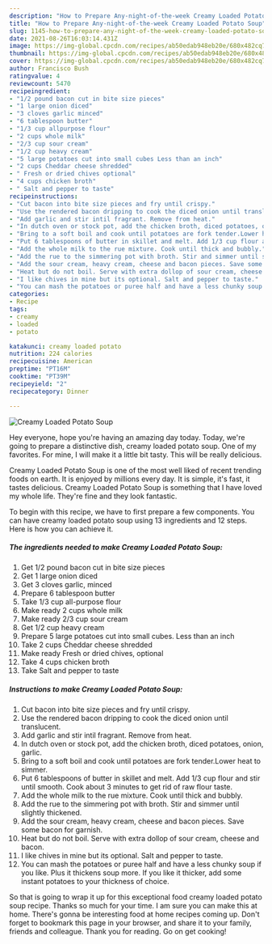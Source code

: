 ```yaml
---
description: "How to Prepare Any-night-of-the-week Creamy Loaded Potato Soup"
title: "How to Prepare Any-night-of-the-week Creamy Loaded Potato Soup"
slug: 1145-how-to-prepare-any-night-of-the-week-creamy-loaded-potato-soup
date: 2021-08-26T16:03:14.431Z
image: https://img-global.cpcdn.com/recipes/ab50edab948eb20e/680x482cq70/creamy-loaded-potato-soup-recipe-main-photo.jpg
thumbnail: https://img-global.cpcdn.com/recipes/ab50edab948eb20e/680x482cq70/creamy-loaded-potato-soup-recipe-main-photo.jpg
cover: https://img-global.cpcdn.com/recipes/ab50edab948eb20e/680x482cq70/creamy-loaded-potato-soup-recipe-main-photo.jpg
author: Francisco Bush
ratingvalue: 4
reviewcount: 5470
recipeingredient:
- "1/2 pound bacon cut in bite size pieces"
- "1 large onion diced"
- "3 cloves garlic minced"
- "6 tablespoon butter"
- "1/3 cup allpurpose flour"
- "2 cups whole milk"
- "2/3 cup sour cream"
- "1/2 cup heavy cream"
- "5 large potatoes cut into small cubes Less than an inch"
- "2 cups Cheddar cheese shredded"
- " Fresh or dried chives optional"
- "4 cups chicken broth"
- " Salt and pepper to taste"
recipeinstructions:
- "Cut bacon into bite size pieces and fry until crispy."
- "Use the rendered bacon dripping to cook the diced onion until translucent."
- "Add garlic and stir intil fragrant. Remove from heat."
- "In dutch oven or stock pot, add the chicken broth, diced potatoes, onion, garlic."
- "Bring to a soft boil and cook until potatoes are fork tender.Lower heat to simmer."
- "Put 6 tablespoons of butter in skillet and melt. Add 1/3 cup flour and stir until smooth. Cook about 3 minutes to get rid of raw flour taste."
- "Add the whole milk to the rue mixture. Cook until thick and bubbly."
- "Add the rue to the simmering pot with broth. Stir and simmer until slightly thickened."
- "Add the sour cream, heavy cream, cheese and bacon pieces. Save some bacon for garnish."
- "Heat but do not boil. Serve with extra dollop of sour cream, cheese and bacon."
- "I like chives in mine but its optional. Salt and pepper to taste."
- "You can mash the potatoes or puree half and have a less chunky soup if you like. Plus it thickens soup more. If you like it thicker, add some instant potatoes to your thickness of choice."
categories:
- Recipe
tags:
- creamy
- loaded
- potato

katakunci: creamy loaded potato 
nutrition: 224 calories
recipecuisine: American
preptime: "PT16M"
cooktime: "PT39M"
recipeyield: "2"
recipecategory: Dinner

---
```



![Creamy Loaded Potato Soup](https://img-global.cpcdn.com/recipes/ab50edab948eb20e/680x482cq70/creamy-loaded-potato-soup-recipe-main-photo.jpg)

Hey everyone, hope you're having an amazing day today. Today, we're going to prepare a distinctive dish, creamy loaded potato soup. One of my favorites. For mine, I will make it a little bit tasty. This will be really delicious.

Creamy Loaded Potato Soup is one of the most well liked of recent trending foods on earth. It is enjoyed by millions every day. It is simple, it's fast, it tastes delicious. Creamy Loaded Potato Soup is something that I have loved my whole life. They're fine and they look fantastic.




To begin with this recipe, we have to first prepare a few components. You can have creamy loaded potato soup using 13 ingredients and 12 steps. Here is how you can achieve it.

<!--inarticleads1-->

##### The ingredients needed to make Creamy Loaded Potato Soup:

1. Get 1/2 pound bacon cut in bite size pieces
1. Get 1 large onion diced
1. Get 3 cloves garlic, minced
1. Prepare 6 tablespoon butter
1. Take 1/3 cup all-purpose flour
1. Make ready 2 cups whole milk
1. Make ready 2/3 cup sour cream
1. Get 1/2 cup heavy cream
1. Prepare 5 large potatoes cut into small cubes. Less than an inch
1. Take 2 cups Cheddar cheese shredded
1. Make ready  Fresh or dried chives, optional
1. Take 4 cups chicken broth
1. Take  Salt and pepper to taste




<!--inarticleads2-->

##### Instructions to make Creamy Loaded Potato Soup:

1. Cut bacon into bite size pieces and fry until crispy.
1. Use the rendered bacon dripping to cook the diced onion until translucent.
1. Add garlic and stir intil fragrant. Remove from heat.
1. In dutch oven or stock pot, add the chicken broth, diced potatoes, onion, garlic.
1. Bring to a soft boil and cook until potatoes are fork tender.Lower heat to simmer.
1. Put 6 tablespoons of butter in skillet and melt. Add 1/3 cup flour and stir until smooth. Cook about 3 minutes to get rid of raw flour taste.
1. Add the whole milk to the rue mixture. Cook until thick and bubbly.
1. Add the rue to the simmering pot with broth. Stir and simmer until slightly thickened.
1. Add the sour cream, heavy cream, cheese and bacon pieces. Save some bacon for garnish.
1. Heat but do not boil. Serve with extra dollop of sour cream, cheese and bacon.
1. I like chives in mine but its optional. Salt and pepper to taste.
1. You can mash the potatoes or puree half and have a less chunky soup if you like. Plus it thickens soup more. If you like it thicker, add some instant potatoes to your thickness of choice.




So that is going to wrap it up for this exceptional food creamy loaded potato soup recipe. Thanks so much for your time. I am sure you can make this at home. There's gonna be interesting food at home recipes coming up. Don't forget to bookmark this page in your browser, and share it to your family, friends and colleague. Thank you for reading. Go on get cooking!
